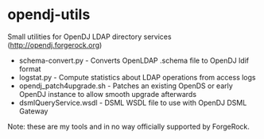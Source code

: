 opendj-utils
============

Small utilities for OpenDJ LDAP directory services (http://opendj.forgerock.org)

* schema-convert.py - Converts OpenLDAP .schema file to OpenDJ ldif format
* logstat.py - Compute statistics about LDAP operations from access logs
* opendj_patch4upgrade.sh - Patches an existing OpenDS or early OpenDJ instance to allow smooth upgrade afterwards
* dsmlQueryService.wsdl - DSML WSDL file to use with OpenDJ DSML Gateway

Note: these are my tools and in no way officially supported by ForgeRock.